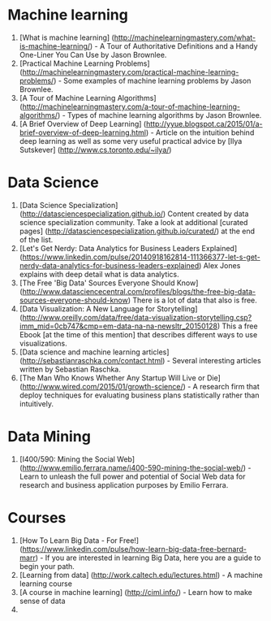 # Machine learning
1. [What is machine learning] (http://machinelearningmastery.com/what-is-machine-learning/) - A Tour of Authoritative Definitions and a Handy One-Liner You Can Use by Jason Brownlee.
2. [Practical Machine Learning Problems] (http://machinelearningmastery.com/practical-machine-learning-problems/) - Some examples of machine learning problems by Jason Brownlee.
3. [A Tour of Machine Learning Algorithms] (http://machinelearningmastery.com/a-tour-of-machine-learning-algorithms/) - Types of machine learning algorithms by Jason Brownlee.
4. [A Brief Overview of Deep Learning] (http://yyue.blogspot.ca/2015/01/a-brief-overview-of-deep-learning.html) - Article on the intuition behind deep learning as well as some very useful practical advice by [Ilya Sutskever] (http://www.cs.toronto.edu/~ilya/)

# Data Science
1. [Data Science Specialization] (http://datasciencespecialization.github.io/) Content created by data science specialization community. Take a look at additional [curated pages] (http://datasciencespecialization.github.io/curated/) at the end of the list.
2. [Let's Get Nerdy: Data Analytics for Business Leaders Explained] (https://www.linkedin.com/pulse/20140918162814-111366377-let-s-get-nerdy-data-analytics-for-business-leaders-explained) Alex Jones explains with deep detail what is data analytics.
3. [The Free 'Big Data' Sources Everyone Should Know] (http://www.datasciencecentral.com/profiles/blogs/the-free-big-data-sources-everyone-should-know) There is a lot of data that also is free.
4. [Data Visualization: A New Language for Storytelling] (http://www.oreilly.com/data/free/data-visualization-storytelling.csp?imm_mid=0cb747&cmp=em-data-na-na-newsltr_20150128) This a free Ebook [at the time of this mention] that describes different ways to use visualizations.
5. [Data science and machine learning articles] (http://sebastianraschka.com/contact.html) - Several interesting articles written by Sebastian Raschka.
6. [The Man Who Knows Whether Any Startup Will Live or Die] (http://www.wired.com/2015/01/growth-science/) - A research firm that deploy techniques for evaluating business plans statistically rather than intuitively.

# Data Mining
1. [I400/590: Mining the Social Web] (http://www.emilio.ferrara.name/i400-590-mining-the-social-web/) - Learn to unleash the full power and potential of Social Web data for research and business application purposes by Emilio Ferrara.

# Courses
1. [How To Learn Big Data - For Free!] (https://www.linkedin.com/pulse/how-learn-big-data-free-bernard-marr) - If you are interested in learning Big Data, here you are a guide to begin your path.
2. [Learning from data] (http://work.caltech.edu/lectures.html) - A machine learning course
3. [A course in machine learning] (http://ciml.info/) - Learn how to make sense of data
4. 
